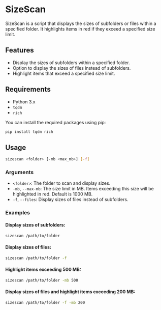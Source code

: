 # SizeScan

SizeScan is a script that displays the sizes of subfolders or files within a specified folder. It highlights items in red if they exceed a specified size limit.

## Features

- Display the sizes of subfolders within a specified folder.
- Option to display the sizes of files instead of subfolders.
- Highlight items that exceed a specified size limit.

## Requirements

- Python 3.x
- `tqdm`
- `rich`

You can install the required packages using pip:

```bash
pip install tqdm rich
```

## Usage

```bash
sizescan <folder> [-mb <max_mb>] [-f]
```

### Arguments

- `<folder>`: The folder to scan and display sizes.
- `-mb`, `--max-mb`: The size limit in MB. Items exceeding this size will be highlighted in red. Default is 1000 MB.
- `-f`, `--files`: Display sizes of files instead of subfolders.

### Examples

#### Display sizes of subfolders:

```bash
sizescan /path/to/folder
```

#### Display sizes of files:

```bash
sizescan /path/to/folder -f
```

#### Highlight items exceeding 500 MB:

```bash
sizescan /path/to/folder -mb 500
```

#### Display sizes of files and highlight items exceeding 200 MB:

```bash
sizescan /path/to/folder -f -mb 200
```

